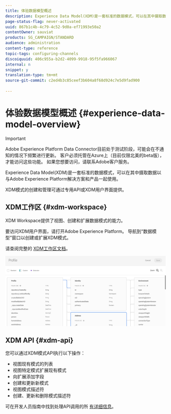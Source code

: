```yaml
---
title: 体验数据模型概述
description: Experience Data Model(XDM)是一套标准的数据模式，可以在其中摄取数据以与Adobe Experience Platform解决方案和产品一起使用。
page-status-flag: never-activated
uuid: 867b1c4b-4c79-4c52-9d0a-ef71993e50a2
contentOwner: sauviat
products: SG_CAMPAIGN/STANDARD
audience: administration
content-type: reference
topic-tags: configuring-channels
discoiquuid: 406c955a-b2d2-4099-9918-95f5fa966067
internal: n
snippet: y
translation-type: tm+mt
source-git-commit: c2ed4b3c85ceef3b604a8f68d924c7e5d9fad900

---
```



# 体验数据模型概述 {#experience-data-model-overview}

>[!IMPORTANT]
>
>Adobe Experience Platform Data Connector目前处于测试阶段，可能会在不通知的情况下频繁进行更新。 客户必须托管在Azure上（目前仅限北美的beta版），才能访问这些功能。 如果您想要访问，请联系Adobe客户服务。

Experience Data Model(XDM)是一套标准的数据模式，可以在其中摄取数据以与Adobe Experience Platform解决方案和产品一起使用。

XDM模式的创建和管理可通过专用API或XDM用户界面提供。

## XDM工作区 {#xdm-workspace}

XDM Workspace提供了视图、创建和扩展数据模式的能力。

要访问XDM用户界面，请打开Adobe Experience Platform。 导航到“数据模型”窗口以创建或扩展XDM模式。

请查阅完整的 [XDM工作区文档](https://docs.adobe.com/content/help/en/experience-platform/xdm/api/getting-started.html)。

![](assets/aep_xdmworkspace.png)

## XDM API {#xdm-api}

您可以通过XDM模式API执行以下操作：

* 视图现有模式的列表
* 视图特定模式扩展现有模式
* 向扩展添加字段
* 创建和更新新模式
* 视图模式描述符
* 创建、更新和删除模式描述符

可在开发人员指南中找到处理API调用的所 [有详细信息](https://docs.adobe.com/content/help/en/experience-platform/xdm/api/getting-started.html)。
